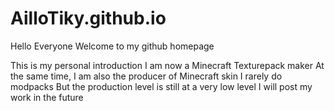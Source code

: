 # AilloTiky.github.io
Hello Everyone
Welcome to my github homepage

This is my personal introduction
I am now a Minecraft Texturepack maker
At the same time, I am also the producer of Minecraft skin
I rarely do modpacks
But the production level is still at a very low level
I will post my work in the future
